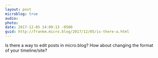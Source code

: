 ```yaml
---
layout: post
microblog: true
audio: 
photo: 
date: 2017-12-05 14:09:13 -0500
guid: http://frankm.micro.blog/2017/12/05/is-there-a.html
---
```

Is there a way to edit posts in micro.blog? How about changing the format of your timeline/site? 
